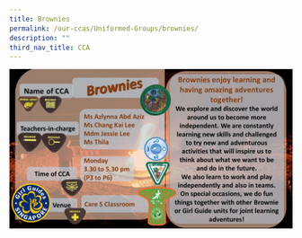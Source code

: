 ```yaml
---
title: Brownies
permalink: /our-ccas/Uniformed-Groups/brownies/
description: ""
third_nav_title: CCA
---
```



![](/images/Brownies%2001.jpg)